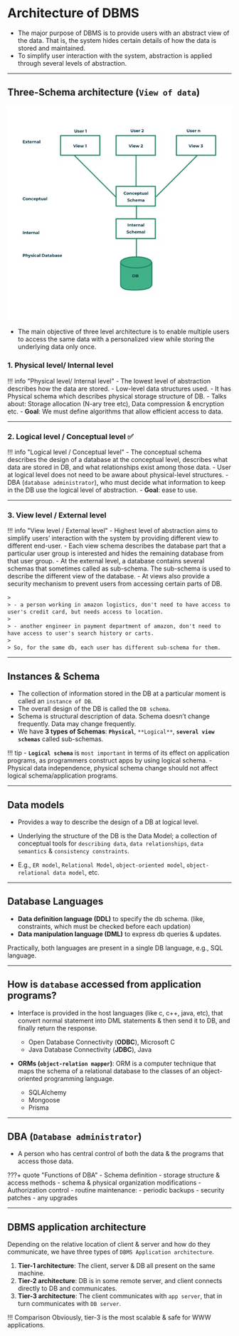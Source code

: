 # Architecture of DBMS

- The major purpose of DBMS is to provide users with an abstract view of the data. That is, the system hides certain details of how the data is stored and maintained.
- To simplify user interaction with the system, abstraction is applied through several levels of abstraction.

---

## Three-Schema architecture (`View of data`)

![three tier schema](../../images/dbms/Introduction-of-3-Tier-Architecture-in-DBMS.webp)

- The main objective of three level architecture is to enable multiple users to access the same data with a personalized view while storing the underlying data only once.

### 1. Physical level/ Internal level

!!! info "Physical level/ Internal level"
    - The lowest level of abstraction describes how the data are stored.
    - Low-level data structures used.
    - It has Physical schema which describes physical storage structure of DB.
    - Talks about: Storage allocation (N-ary tree etc), Data compression & encryption etc.
    - **Goal**: We must define algorithms that allow efficient access to data.

---

### 2. Logical level / Conceptual level ✅

!!! info "Logical level / Conceptual level"
    - The conceptual schema describes the design of a database at the conceptual level, describes what data are stored in DB, and what relationships exist among those data.
    - User at logical level does not need to be aware about physical-level structures.
    - DBA (`database administrator`), who must decide what information to keep in the DB use the logical level of abstraction.
    - **Goal**: ease to use.

---

### 3. View level / External level

!!! info "View level / External level"
    - Highest level of abstraction aims to simplify users’ interaction with the system by providing different view to different end-user.
    - Each view schema describes the database part that a particular user group is interested and hides the remaining database from that user group.
    - At the external level, a database contains several schemas that sometimes called as sub-schema. The sub-schema is used to describe the different view of the database.
    - At views also provide a security mechanism to prevent users from accessing certain parts of DB.

    >
    > - a person working in amazon logistics, don't need to have access to user's credit card, but needs access to location.
    >
    > - another engineer in payment department of amazon, don't need to have access to user's search history or carts.
    > 
    > So, for the same db, each user has different sub-schema for them.

---

## Instances & Schema

- The collection of information stored in the DB at a particular moment is called an `instance of DB`.
- The overall design of the DB is called the `DB schema`.
- Schema is structural description of data. Schema doesn’t change frequently. Data may change frequently.
- We have **3 types of Schemas**: **`Physical`**, `**Logical**`, **`several view schemas`** called sub-schemas.

!!! tip
    - **`Logical schema`** is `most important` in terms of its effect on application programs, as programmers construct apps by using logical schema.
    - Physical data independence, physical schema change should not affect logical schema/application programs.

---

## Data models

- Provides a way to describe the design of a DB at logical level.
- Underlying the structure of the DB is the Data Model; a collection of conceptual tools for `describing data`, `data relationships`, `data semantics` & `consistency constraints`.

- E.g., `ER model`, `Relational Model`, `object-oriented model`, `object-relational data model`, etc.

---

## Database Languages

- **Data definition language (DDL)** to specify the db schema. (like, constraints, which must be checked before each updation)
- **Data manipulation language (DML)** to express db queries & updates.

Practically, both languages are present in a single DB language, e.g., SQL language.

---

## How is `database` accessed from application programs?

- Interface is provided in the host languages (like c, c++, java, etc), that convert normal statement into DML statements & then send it to DB, and finally return the response.
    - Open Database Connectivity (**ODBC**), Microsoft C
    - Java Database Connectivity (**JDBC**), Java

- **ORMs (`object-relation mapper`)**: ORM is a computer technique that maps the schema of a relational database to the classes of an object-oriented programming language.
    - SQLAlchemy
    - Mongoose
    - Prisma

---

## DBA (`Database administrator`)

- A person who has central control of both the data & the programs that access those data.

???+ quote "Functions of DBA"
    - Schema definition
    - storage structure & access methods
    - schema & physical organization modifications
    - Authorization control
    - routine maintenance:
        - periodic backups
        - security patches
        - any upgrades

---

## DBMS **application** architecture

Depending on the relative location of client & server and how do they communicate, we have three types of `DBMS Application architecture`.

1. **Tier-1 architecture**: The client, server & DB all present on the same machine.
2. **Tier-2 architecture**: DB is in some remote server, and client connects directly to DB and communicates.
3. **Tier-3 architecture**: The client communicates with `app server`, that in turn communicates with `DB server`.

!!! Comparison
    Obviously, tier-3 is the most scalable & safe for WWW applications.
